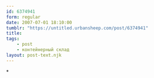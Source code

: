 ```yaml
---
id: 6374941
form: regular
date: 2007-07-01 18:10:00
tumblr: "https://untitled.urbansheep.com/post/6374941"
title:
tags:
    - post
    - контейнерный склад
layout: post-text.njk
---
```


<p>*</p>

